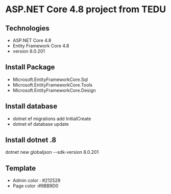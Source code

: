 # ASP.NET Core 4.8 project from TEDU
## Technologies
- ASP.NET Core 4.8
- Entity Framework Core 4.8
- version 8.0.201
## Install Package
- Microsoft.EntityFrameworkCore.Sql
- Microsoft.EntityFrameworkCore.Tools
- Microsoft.EntityFrameworkCore.Design
## Install database
- dotnet ef migrations add InitialCreate
- dotnet ef database update
## Install dotnet .8
dotnet new globaljson --sdk-version 8.0.201

## Template 
- Admin color : #212529
- Page color :#9BB9D0